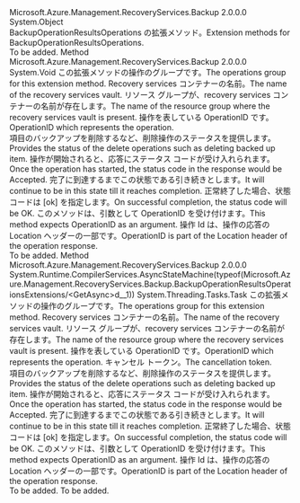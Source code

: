 <Type Name="BackupOperationResultsOperationsExtensions" FullName="Microsoft.Azure.Management.RecoveryServices.Backup.BackupOperationResultsOperationsExtensions">
  <TypeSignature Language="C#" Value="public static class BackupOperationResultsOperationsExtensions" />
  <TypeSignature Language="ILAsm" Value=".class public auto ansi abstract sealed beforefieldinit BackupOperationResultsOperationsExtensions extends System.Object" />
  <TypeSignature Language="DocId" Value="T:Microsoft.Azure.Management.RecoveryServices.Backup.BackupOperationResultsOperationsExtensions" />
  <TypeSignature Language="VB.NET" Value="Public Module BackupOperationResultsOperationsExtensions" />
  <TypeSignature Language="F#" Value="type BackupOperationResultsOperationsExtensions = class" />
  <AssemblyInfo>
    <AssemblyName>Microsoft.Azure.Management.RecoveryServices.Backup</AssemblyName>
    <AssemblyVersion>2.0.0.0</AssemblyVersion>
  </AssemblyInfo>
  <Base>
    <BaseTypeName>System.Object</BaseTypeName>
  </Base>
  <Interfaces />
  <Docs>
    <summary>
            <span data-ttu-id="45cb4-101">BackupOperationResultsOperations の拡張メソッド。</span><span class="sxs-lookup"><span data-stu-id="45cb4-101">Extension methods for BackupOperationResultsOperations.</span></span>
            </summary>
    <remarks>To be added.</remarks>
  </Docs>
  <Members>
    <Member MemberName="Get">
      <MemberSignature Language="C#" Value="public static void Get (this Microsoft.Azure.Management.RecoveryServices.Backup.IBackupOperationResultsOperations operations, string vaultName, string resourceGroupName, string operationId);" />
      <MemberSignature Language="ILAsm" Value=".method public static hidebysig void Get(class Microsoft.Azure.Management.RecoveryServices.Backup.IBackupOperationResultsOperations operations, string vaultName, string resourceGroupName, string operationId) cil managed" />
      <MemberSignature Language="DocId" Value="M:Microsoft.Azure.Management.RecoveryServices.Backup.BackupOperationResultsOperationsExtensions.Get(Microsoft.Azure.Management.RecoveryServices.Backup.IBackupOperationResultsOperations,System.String,System.String,System.String)" />
      <MemberSignature Language="VB.NET" Value="&lt;Extension()&gt;&#xA;Public Sub Get (operations As IBackupOperationResultsOperations, vaultName As String, resourceGroupName As String, operationId As String)" />
      <MemberSignature Language="F#" Value="static member Get : Microsoft.Azure.Management.RecoveryServices.Backup.IBackupOperationResultsOperations * string * string * string -&gt; unit" Usage="Microsoft.Azure.Management.RecoveryServices.Backup.BackupOperationResultsOperationsExtensions.Get (operations, vaultName, resourceGroupName, operationId)" />
      <MemberType>Method</MemberType>
      <AssemblyInfo>
        <AssemblyName>Microsoft.Azure.Management.RecoveryServices.Backup</AssemblyName>
        <AssemblyVersion>2.0.0.0</AssemblyVersion>
      </AssemblyInfo>
      <ReturnValue>
        <ReturnType>System.Void</ReturnType>
      </ReturnValue>
      <Parameters>
        <Parameter Name="operations" Type="Microsoft.Azure.Management.RecoveryServices.Backup.IBackupOperationResultsOperations" RefType="this" />
        <Parameter Name="vaultName" Type="System.String" />
        <Parameter Name="resourceGroupName" Type="System.String" />
        <Parameter Name="operationId" Type="System.String" />
      </Parameters>
      <Docs>
        <param name="operations">
            <span data-ttu-id="45cb4-102">この拡張メソッドの操作のグループです。</span><span class="sxs-lookup"><span data-stu-id="45cb4-102">The operations group for this extension method.</span></span>
            </param>
        <param name="vaultName">
            <span data-ttu-id="45cb4-103">Recovery services コンテナーの名前。</span><span class="sxs-lookup"><span data-stu-id="45cb4-103">The name of the recovery services vault.</span></span>
            </param>
        <param name="resourceGroupName">
            <span data-ttu-id="45cb4-104">リソース グループが、recovery services コンテナーの名前が存在します。</span><span class="sxs-lookup"><span data-stu-id="45cb4-104">The name of the resource group where the recovery services vault is present.</span></span>
            </param>
        <param name="operationId">
            <span data-ttu-id="45cb4-105">操作を表している OperationID です。</span><span class="sxs-lookup"><span data-stu-id="45cb4-105">OperationID which represents the operation.</span></span>
            </param>
        <summary>
            <span data-ttu-id="45cb4-106">項目のバックアップを削除するなど、削除操作のステータスを提供します。</span><span class="sxs-lookup"><span data-stu-id="45cb4-106">Provides the status of the delete operations such as deleting backed up item.</span></span> <span data-ttu-id="45cb4-107">操作が開始されると、応答にステータス コードが受け入れられます。</span><span class="sxs-lookup"><span data-stu-id="45cb4-107">Once the operation has started, the status code in the response would be Accepted.</span></span> <span data-ttu-id="45cb4-108">完了に到達するまでこの状態である引き続きとします。</span><span class="sxs-lookup"><span data-stu-id="45cb4-108">It will continue to be in this state till it reaches completion.</span></span> <span data-ttu-id="45cb4-109">正常終了した場合、状態コードは [ok] を指定します。</span><span class="sxs-lookup"><span data-stu-id="45cb4-109">On successful completion, the status code will be OK.</span></span> <span data-ttu-id="45cb4-110">このメソッドは、引数として OperationID を受け付けます。</span><span class="sxs-lookup"><span data-stu-id="45cb4-110">This method expects OperationID as an argument.</span></span> <span data-ttu-id="45cb4-111">操作 Id は、操作の応答の Location ヘッダーの一部です。</span><span class="sxs-lookup"><span data-stu-id="45cb4-111">OperationID is part of the Location header of the operation response.</span></span>
            </summary>
        <remarks>To be added.</remarks>
      </Docs>
    </Member>
    <Member MemberName="GetAsync">
      <MemberSignature Language="C#" Value="public static System.Threading.Tasks.Task GetAsync (this Microsoft.Azure.Management.RecoveryServices.Backup.IBackupOperationResultsOperations operations, string vaultName, string resourceGroupName, string operationId, System.Threading.CancellationToken cancellationToken = null);" />
      <MemberSignature Language="ILAsm" Value=".method public static hidebysig class System.Threading.Tasks.Task GetAsync(class Microsoft.Azure.Management.RecoveryServices.Backup.IBackupOperationResultsOperations operations, string vaultName, string resourceGroupName, string operationId, valuetype System.Threading.CancellationToken cancellationToken) cil managed" />
      <MemberSignature Language="DocId" Value="M:Microsoft.Azure.Management.RecoveryServices.Backup.BackupOperationResultsOperationsExtensions.GetAsync(Microsoft.Azure.Management.RecoveryServices.Backup.IBackupOperationResultsOperations,System.String,System.String,System.String,System.Threading.CancellationToken)" />
      <MemberSignature Language="F#" Value="static member GetAsync : Microsoft.Azure.Management.RecoveryServices.Backup.IBackupOperationResultsOperations * string * string * string * System.Threading.CancellationToken -&gt; System.Threading.Tasks.Task" Usage="Microsoft.Azure.Management.RecoveryServices.Backup.BackupOperationResultsOperationsExtensions.GetAsync (operations, vaultName, resourceGroupName, operationId, cancellationToken)" />
      <MemberType>Method</MemberType>
      <AssemblyInfo>
        <AssemblyName>Microsoft.Azure.Management.RecoveryServices.Backup</AssemblyName>
        <AssemblyVersion>2.0.0.0</AssemblyVersion>
      </AssemblyInfo>
      <Attributes>
        <Attribute>
          <AttributeName>System.Runtime.CompilerServices.AsyncStateMachine(typeof(Microsoft.Azure.Management.RecoveryServices.Backup.BackupOperationResultsOperationsExtensions/&lt;GetAsync&gt;d__1))</AttributeName>
        </Attribute>
      </Attributes>
      <ReturnValue>
        <ReturnType>System.Threading.Tasks.Task</ReturnType>
      </ReturnValue>
      <Parameters>
        <Parameter Name="operations" Type="Microsoft.Azure.Management.RecoveryServices.Backup.IBackupOperationResultsOperations" RefType="this" />
        <Parameter Name="vaultName" Type="System.String" />
        <Parameter Name="resourceGroupName" Type="System.String" />
        <Parameter Name="operationId" Type="System.String" />
        <Parameter Name="cancellationToken" Type="System.Threading.CancellationToken" />
      </Parameters>
      <Docs>
        <param name="operations">
            <span data-ttu-id="45cb4-112">この拡張メソッドの操作のグループです。</span><span class="sxs-lookup"><span data-stu-id="45cb4-112">The operations group for this extension method.</span></span>
            </param>
        <param name="vaultName">
            <span data-ttu-id="45cb4-113">Recovery services コンテナーの名前。</span><span class="sxs-lookup"><span data-stu-id="45cb4-113">The name of the recovery services vault.</span></span>
            </param>
        <param name="resourceGroupName">
            <span data-ttu-id="45cb4-114">リソース グループが、recovery services コンテナーの名前が存在します。</span><span class="sxs-lookup"><span data-stu-id="45cb4-114">The name of the resource group where the recovery services vault is present.</span></span>
            </param>
        <param name="operationId">
            <span data-ttu-id="45cb4-115">操作を表している OperationID です。</span><span class="sxs-lookup"><span data-stu-id="45cb4-115">OperationID which represents the operation.</span></span>
            </param>
        <param name="cancellationToken">
            <span data-ttu-id="45cb4-116">キャンセル トークン。</span><span class="sxs-lookup"><span data-stu-id="45cb4-116">The cancellation token.</span></span>
            </param>
        <summary>
            <span data-ttu-id="45cb4-117">項目のバックアップを削除するなど、削除操作のステータスを提供します。</span><span class="sxs-lookup"><span data-stu-id="45cb4-117">Provides the status of the delete operations such as deleting backed up item.</span></span> <span data-ttu-id="45cb4-118">操作が開始されると、応答にステータス コードが受け入れられます。</span><span class="sxs-lookup"><span data-stu-id="45cb4-118">Once the operation has started, the status code in the response would be Accepted.</span></span> <span data-ttu-id="45cb4-119">完了に到達するまでこの状態である引き続きとします。</span><span class="sxs-lookup"><span data-stu-id="45cb4-119">It will continue to be in this state till it reaches completion.</span></span> <span data-ttu-id="45cb4-120">正常終了した場合、状態コードは [ok] を指定します。</span><span class="sxs-lookup"><span data-stu-id="45cb4-120">On successful completion, the status code will be OK.</span></span> <span data-ttu-id="45cb4-121">このメソッドは、引数として OperationID を受け付けます。</span><span class="sxs-lookup"><span data-stu-id="45cb4-121">This method expects OperationID as an argument.</span></span> <span data-ttu-id="45cb4-122">操作 Id は、操作の応答の Location ヘッダーの一部です。</span><span class="sxs-lookup"><span data-stu-id="45cb4-122">OperationID is part of the Location header of the operation response.</span></span>
            </summary>
        <returns>To be added.</returns>
        <remarks>To be added.</remarks>
      </Docs>
    </Member>
  </Members>
</Type>